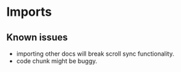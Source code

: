 # Imports  


## Known issues  
* importing other docs will break scroll sync functionality.  
* code chunk might be buggy.  